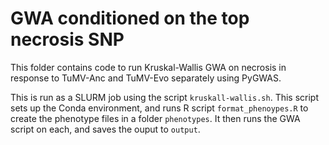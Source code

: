 # GWA conditioned on the top necrosis SNP

This folder contains code to run Kruskal-Wallis GWA on necrosis in response to TuMV-Anc and TuMV-Evo separately using PyGWAS.

This is run as a SLURM job using the script `kruskall-wallis.sh`. This script sets up the Conda environment, and runs R script `format_phenoypes.R` to create the phenotype files in a folder `phenotypes`. It then runs the GWA script on each, and saves the ouput to `output`.